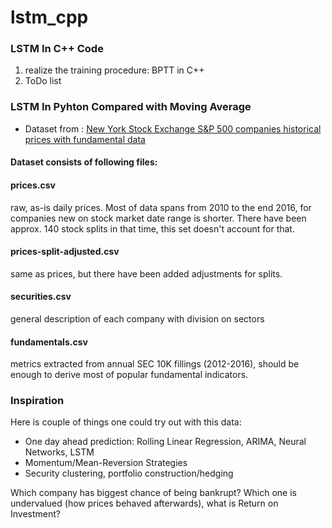 # lstm_cpp

### LSTM In C++ Code 
1. realize the training procedure: BPTT in C++ 
2. ToDo list


### LSTM In Pyhton Compared with Moving Average  
- Dataset from : [New York Stock Exchange S&P 500 companies historical prices with fundamental data](https://www.kaggle.com/dgawlik/nyse)


#### Dataset consists of following files:
#### prices.csv
raw, as-is daily prices. Most of data spans from 2010 to the end 2016, for companies new on stock market date range is shorter. There have been approx. 140 stock splits in that time, this set doesn't account for that.
#### prices-split-adjusted.csv
same as prices, but there have been added adjustments for splits.
#### securities.csv
general description of each company with division on sectors
#### fundamentals.csv
metrics extracted from annual SEC 10K fillings (2012-2016), should be enough to derive most of popular fundamental indicators.


### Inspiration

Here is couple of things one could try out with this data:

- One day ahead prediction: Rolling Linear Regression, ARIMA, Neural Networks, LSTM
- Momentum/Mean-Reversion Strategies
- Security clustering, portfolio construction/hedging

Which company has biggest chance of being bankrupt? Which one is undervalued (how prices behaved afterwards), what is Return on Investment?
